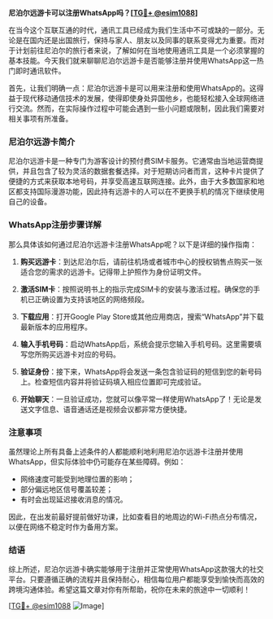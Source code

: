 **尼泊尔远游卡可以注册WhatsApp吗？[[TG💪+ @esim1088](https://t.me/s/esim1088)]**

在当今这个互联互通的时代，通讯工具已经成为我们生活中不可或缺的一部分。无论是在国内还是出国旅行，保持与家人、朋友以及同事的联系变得尤为重要。而对于计划前往尼泊尔的旅行者来说，了解如何在当地使用通讯工具是一个必须掌握的基本技能。今天我们就来聊聊尼泊尔远游卡是否能够注册并使用WhatsApp这一热门即时通讯软件。

首先，让我们明确一点：尼泊尔远游卡是可以用来注册和使用WhatsApp的。这得益于现代移动通信技术的发展，使得即使身处异国他乡，也能轻松接入全球网络进行交流。然而，在实际操作过程中可能会遇到一些小问题或限制，因此我们需要对相关事项有所准备。

### 尼泊尔远游卡简介

尼泊尔远游卡是一种专门为游客设计的预付费SIM卡服务。它通常由当地运营商提供，并且包含了较为灵活的数据套餐选择。对于短期访问者而言，这种卡片提供了便捷的方式来获取本地号码，并享受高速互联网连接。此外，由于大多数国家和地区都支持国际漫游功能，因此持有远游卡的人可以在不更换手机的情况下继续使用自己的设备。

### WhatsApp注册步骤详解

那么具体该如何通过尼泊尔远游卡注册WhatsApp呢？以下是详细的操作指南：

1. **购买远游卡**：到达尼泊尔后，请前往机场或者城市中心的授权销售点购买一张适合您的需求的远游卡。记得带上护照作为身份证明文件。
   
2. **激活SIM卡**：按照说明书上的指示完成SIM卡的安装与激活过程。确保您的手机已正确设置为支持该地区的网络频段。

3. **下载应用**：打开Google Play Store或其他应用商店，搜索“WhatsApp”并下载最新版本的应用程序。

4. **输入手机号码**：启动WhatsApp后，系统会提示您输入手机号码。这里需要填写您所购买远游卡对应的号码。

5. **验证身份**：接下来，WhatsApp将会发送一条包含验证码的短信到您的新号码上。检查短信内容并将验证码填入相应位置即可完成验证。

6. **开始聊天**：一旦验证成功，您就可以像平常一样使用WhatsApp了！无论是发送文字信息、语音通话还是视频会议都非常方便快捷。

### 注意事项

虽然理论上所有具备上述条件的人都能顺利地利用尼泊尔远游卡注册并使用WhatsApp，但实际体验中仍可能存在某些障碍。例如：
- 网络速度可能受到地理位置的影响；
- 部分偏远地区信号覆盖较差；
- 有时会出现延迟接收消息的情况。

因此，在出发前最好提前做好功课，比如查看目的地周边的Wi-Fi热点分布情况，以便在网络不稳定时作为备用方案。

### 结语

综上所述，尼泊尔远游卡确实能够用于注册并正常使用WhatsApp这款强大的社交平台。只要遵循正确的流程并且保持耐心，相信每位用户都能享受到愉快而高效的跨境沟通体验。希望这篇文章对你有所帮助，祝你在未来的旅途中一切顺利！

[[TG💪+ @esim1088](https://t.me/s/esim1088) ![Image](https://i.postimg.cc/4NQfJmqS/Snipaste-2025-05-13-00-14-12.png)]